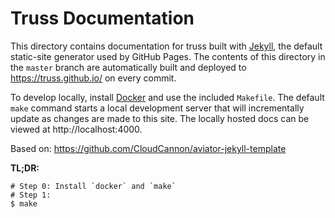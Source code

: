 # Truss Documentation

This directory contains documentation for truss built with [Jekyll](), the
default static-site generator used by GitHub Pages. The contents of this
directory in the `master` branch are automatically built and deployed to
https://truss.github.io/ on every commit.

To develop locally, install [Docker]() and use the included `Makefile`. The
default `make` command starts a local development server that will incrementally
update as changes are made to this site. The locally hosted docs can be viewed
at http://localhost:4000.

Based on: https://github.com/CloudCannon/aviator-jekyll-template

**TL;DR:**

```
# Step 0: Install `docker` and `make`
# Step 1:
$ make
```
